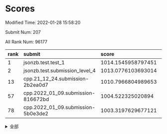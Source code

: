 # Scores

Modified Time: 2022-01-28 15:58:20

Submit Num: 207

All Rank Num: 96177

| rank |               submit               |       score        |       sigma        | pk_num |
| :--- | :--------------------------------- | :----------------- | :----------------- | :----- |
| 1    | jsonzb.test.test_1                 | 1014.1545958797451 | 0.8063068716716405 | 1861   |
| 2    | jsonzb.test.submission_level_4     | 1013.0776103693014 | 0.7812787657707148 | 1857   |
| 13   | cpp.21_12_24.submission-2b2ea0d7   | 1010.7966804989653 | 0.7582277845410896 | 1857   |
| 57   | cpp.2022_01_09.submission-816672bd | 1004.522325020894  | 0.7222648819195056 | 1857   |
| 78   | cpp.2022_01_09.submission-5b0e3de2 | 1003.3197629677121 | 0.7128771841978009 | 1861   |


<details>
<summary>全部</summary>

| rank |                 submit                 |       score        |       sigma        | pk_num |
| :--- | :------------------------------------- | :----------------- | :----------------- | :----- |
| 1    | jsonzb.test.test_1                     | 1014.1545958797451 | 0.8063068716716405 | 1861   |
| 2    | jsonzb.test.submission_level_4         | 1013.0776103693014 | 0.7812787657707148 | 1857   |
| 3    | gobigger.level_3.submission_level_3_9  | 1012.2486524379934 | 0.7712936225645923 | 1857   |
| 4    | gobigger.level_3.submission_level_3_13 | 1011.5032491003223 | 0.7578530787949557 | 1861   |
| 5    | gobigger.level_3.submission_level_3_5  | 1011.4683532965951 | 0.7865433275423349 | 1864   |
| 6    | gobigger.level_3.submission_level_3_27 | 1011.4351407340688 | 0.7356639396314981 | 1858   |
| 7    | gobigger.level_3.submission_level_3_31 | 1011.3412248690707 | 0.78659530657576   | 1864   |
| 8    | gobigger.level_3.submission_level_3_17 | 1011.1244773607085 | 0.7806355472809876 | 1859   |
| 9    | gobigger.level_3.submission_level_3_0  | 1010.8914176309703 | 0.7586880517473199 | 1858   |
| 10   | gobigger.level_3.submission_level_3_21 | 1010.8753076445872 | 0.7586705572226673 | 1859   |
| 11   | gobigger.level_3.submission_level_3_39 | 1010.8347862267877 | 0.754363680479009  | 1851   |
| 12   | gobigger.level_3.submission_level_3_25 | 1010.8052245867037 | 0.7658479522833291 | 1862   |
| 13   | cpp.21_12_24.submission-2b2ea0d7       | 1010.7966804989653 | 0.7582277845410896 | 1857   |
| 14   | gobigger.level_3.submission_level_3_42 | 1010.355862075542  | 0.786904608053197  | 1858   |
| 15   | gobigger.level_3.submission_level_3_32 | 1010.2663833603681 | 0.7691208390174834 | 1860   |
| 16   | gobigger.level_3.submission_level_3_2  | 1010.1747169610608 | 0.7505401120127086 | 1858   |
| 17   | gobigger.level_3.submission_level_3_4  | 1010.1518904380798 | 0.7534877817921326 | 1861   |
| 18   | gobigger.level_3.submission_level_3_16 | 1010.146751222075  | 0.7677918133845221 | 1854   |
| 19   | gobigger.level_3.submission_level_3_37 | 1010.015816103859  | 0.7628178647087607 | 1860   |
| 20   | gobigger.level_3.submission_level_3_8  | 1009.9877968377026 | 0.750444690438337  | 1862   |
| 21   | gobigger.level_3.submission_level_3_49 | 1009.9490070766853 | 0.77054934580369   | 1860   |
| 22   | gobigger.level_3.submission_level_3_6  | 1009.8327045295396 | 0.7614815690115154 | 1858   |
| 23   | gobigger.level_3.submission_level_3_40 | 1009.825881484561  | 0.7605461311209183 | 1867   |
| 24   | gobigger.level_3.submission_level_3_10 | 1009.7932147720885 | 0.7437159247653978 | 1858   |
| 25   | gobigger.level_3.submission_level_3_19 | 1009.7661848150984 | 0.754104794758865  | 1858   |
| 26   | gobigger.level_3.submission_level_3_34 | 1009.7046353352076 | 0.7695302003371871 | 1857   |
| 27   | gobigger.level_3.submission_level_3_29 | 1009.6964761257343 | 0.7775738650600372 | 1862   |
| 28   | gobigger.level_3.submission_level_3_43 | 1009.6395966953817 | 0.750714196973122  | 1860   |
| 29   | gobigger.level_3.submission_level_3_20 | 1009.5997743225191 | 0.759237714963529  | 1862   |
| 30   | gobigger.level_3.submission_level_3_22 | 1009.5984266276467 | 0.7535599048169641 | 1856   |
| 31   | gobigger.level_3.submission_level_3_45 | 1009.5694914423684 | 0.7638062067311931 | 1855   |
| 32   | gobigger.level_3.submission_level_3_11 | 1009.5610105214947 | 0.748440753335134  | 1861   |
| 33   | gobigger.level_3.submission_level_3_7  | 1009.494003149221  | 0.7498584044526211 | 1851   |
| 34   | gobigger.level_3.submission_level_3_38 | 1009.4863211571491 | 0.7624960896658124 | 1858   |
| 35   | gobigger.level_3.submission_level_3_18 | 1009.4746843167898 | 0.7600609908466079 | 1860   |
| 36   | gobigger.level_3.submission_level_3_28 | 1009.4459030927529 | 0.7421930283389859 | 1860   |
| 37   | gobigger.level_3.submission_level_3_12 | 1009.4429536750243 | 0.749852331472917  | 1862   |
| 38   | gobigger.level_3.submission_level_3_47 | 1009.3949216942746 | 0.7335688637908158 | 1865   |
| 39   | gobigger.level_3.submission_level_3_26 | 1009.3880823720847 | 0.7528802680217549 | 1853   |
| 40   | gobigger.level_3.submission_level_3_30 | 1009.2899508829927 | 0.7416303362473742 | 1861   |
| 41   | gobigger.level_3.submission_level_3_3  | 1009.1262463619685 | 0.7642971609871545 | 1855   |
| 42   | gobigger.level_3.submission_level_3_24 | 1009.0866490462264 | 0.74358465262933   | 1862   |
| 43   | gobigger.level_3.submission_level_3_36 | 1009.0860100018396 | 0.7377911167859572 | 1862   |
| 44   | gobigger.level_3.submission_level_3_14 | 1008.9525517746762 | 0.7645659342685414 | 1864   |
| 45   | gobigger.level_3.submission_level_3_15 | 1008.8564660622347 | 0.7450486094649811 | 1860   |
| 46   | gobigger.level_3.submission_level_3_35 | 1008.7750961061453 | 0.762685647723129  | 1863   |
| 47   | gobigger.level_3.submission_level_3_1  | 1008.7644738164956 | 0.7379522606873994 | 1859   |
| 48   | gobigger.level_3.submission_level_3_41 | 1008.6796184766484 | 0.7522702277371129 | 1855   |
| 49   | gobigger.level_3.submission_level_3_44 | 1008.5156960437969 | 0.7386230184137732 | 1859   |
| 50   | gobigger.level_3.submission_level_3_23 | 1008.484823475391  | 0.7376352374750252 | 1863   |
| 51   | gobigger.level_3.submission_level_3_48 | 1008.3444039564171 | 0.7425960325931646 | 1856   |
| 52   | gobigger.level_3.submission_level_3_46 | 1008.076095957459  | 0.7189251350651464 | 1861   |
| 53   | gobigger.level_3.submission_level_3_33 | 1007.916966904427  | 0.7473550279783655 | 1857   |
| 54   | gobigger.level_1.submission_level_1_32 | 1005.3441486137403 | 0.723924449668986  | 1856   |
| 55   | gobigger.level_1.submission_level_1_5  | 1004.7583409088271 | 0.7149816724757856 | 1855   |
| 56   | gobigger.level_1.submission_level_1_45 | 1004.5823436757292 | 0.7098990245185551 | 1857   |
| 57   | cpp.2022_01_09.submission-816672bd     | 1004.522325020894  | 0.7222648819195056 | 1857   |
| 58   | gobigger.level_1.submission_level_1_0  | 1004.4896694511153 | 0.725857606617058  | 1858   |
| 59   | gobigger.level_1.submission_level_1_3  | 1004.459217382282  | 0.7212435608921572 | 1855   |
| 60   | gobigger.level_1.submission_level_1_21 | 1004.3814698209648 | 0.7271756742747797 | 1860   |
| 61   | gobigger.level_1.submission_level_1_20 | 1004.2113727324717 | 0.7350945837659492 | 1862   |
| 62   | gobigger.level_1.submission_level_1_6  | 1004.1921425021849 | 0.7165454035080925 | 1861   |
| 63   | gobigger.level_1.submission_level_1_39 | 1004.1094130945976 | 0.7226843214465285 | 1862   |
| 64   | gobigger.level_1.submission_level_1_15 | 1003.9900757141589 | 0.6988858206888351 | 1860   |
| 65   | gobigger.level_1.submission_level_1_13 | 1003.9612216601188 | 0.7149350805481703 | 1857   |
| 66   | gobigger.level_1.submission_level_1_16 | 1003.86473480296   | 0.7187187938978044 | 1854   |
| 67   | gobigger.level_1.submission_level_1_28 | 1003.8174984305722 | 0.7168882215070235 | 1856   |
| 68   | gobigger.level_1.submission_level_1_17 | 1003.8089292999948 | 0.7208052347715623 | 1856   |
| 69   | gobigger.level_1.submission_level_1_36 | 1003.7621250908988 | 0.7110194113971767 | 1860   |
| 70   | gobigger.level_1.submission_level_1_11 | 1003.6888883927242 | 0.7161305303424412 | 1858   |
| 71   | gobigger.level_1.submission_level_1_34 | 1003.6876672372156 | 0.7084555564689927 | 1862   |
| 72   | gobigger.level_1.submission_level_1_48 | 1003.6792050303728 | 0.7217699977275881 | 1860   |
| 73   | gobigger.level_1.submission_level_1_24 | 1003.6502623485004 | 0.7107323994109622 | 1861   |
| 74   | gobigger.level_1.submission_level_1_49 | 1003.5722852513893 | 0.7201209093976592 | 1863   |
| 75   | gobigger.level_1.submission_level_1_7  | 1003.4722255872834 | 0.7077186285102749 | 1857   |
| 76   | gobigger.level_1.submission_level_1_8  | 1003.3550523334793 | 0.7193959236839618 | 1857   |
| 77   | gobigger.level_1.submission_level_1_18 | 1003.3500877994262 | 0.7211833565939804 | 1860   |
| 78   | cpp.2022_01_09.submission-5b0e3de2     | 1003.3197629677121 | 0.7128771841978009 | 1861   |
| 79   | gobigger.level_1.submission_level_1_12 | 1003.2859778725509 | 0.721795843954271  | 1855   |
| 80   | gobigger.level_1.submission_level_1_2  | 1003.2680182114486 | 0.714210658598091  | 1860   |
| 81   | gobigger.level_1.submission_level_1_42 | 1003.1762668986374 | 0.7166575612617085 | 1857   |
| 82   | gobigger.level_1.submission_level_1_9  | 1003.125543972617  | 0.7151639861129626 | 1855   |
| 83   | gobigger.level_1.submission_level_1_37 | 1003.0828238067877 | 0.7080885986444977 | 1858   |
| 84   | gobigger.level_1.submission_level_1_27 | 1003.0713590958027 | 0.7084307572349899 | 1858   |
| 85   | gobigger.level_1.submission_level_1_1  | 1002.9967031827208 | 0.7139050316646692 | 1859   |
| 86   | gobigger.level_1.submission_level_1_33 | 1002.9482746453799 | 0.7206199990461175 | 1854   |
| 87   | gobigger.level_1.submission_level_1_22 | 1002.9370926097124 | 0.71704264023182   | 1860   |
| 88   | gobigger.level_1.submission_level_1_41 | 1002.9327100976286 | 0.7118605438327757 | 1863   |
| 89   | gobigger.level_1.submission_level_1_43 | 1002.9318252936973 | 0.711064133412496  | 1859   |
| 90   | gobigger.level_1.submission_level_1_25 | 1002.8937962244758 | 0.7184086170205721 | 1854   |
| 91   | gobigger.level_1.submission_level_1_29 | 1002.8771621796333 | 0.7083181790129943 | 1859   |
| 92   | gobigger.level_1.submission_level_1_44 | 1002.7903775534742 | 0.7144132150507463 | 1861   |
| 93   | gobigger.level_1.submission_level_1_35 | 1002.7011278233881 | 0.7185905979726399 | 1864   |
| 94   | gobigger.level_1.submission_level_1_30 | 1002.6301891440825 | 0.7122585294618011 | 1856   |
| 95   | gobigger.level_1.submission_level_1_40 | 1002.5657866229835 | 0.7096695899387915 | 1860   |
| 96   | gobigger.level_1.submission_level_1_31 | 1002.4672797759342 | 0.7218694454093899 | 1859   |
| 97   | gobigger.level_1.submission_level_1_46 | 1002.3941848784785 | 0.7023517049486563 | 1850   |
| 98   | gobigger.level_1.submission_level_1_14 | 1002.3444951234316 | 0.7170582876507691 | 1852   |
| 99   | gobigger.level_1.submission_level_1_19 | 1002.2484427014549 | 0.7080067835191032 | 1857   |
| 100  | gobigger.level_1.submission_level_1_26 | 1002.2210316617476 | 0.714915943041138  | 1857   |
| 101  | gobigger.level_1.submission_level_1_10 | 1002.1342708135588 | 0.7236824006153262 | 1858   |
| 102  | gobigger.level_1.submission_level_1_4  | 1002.0212358384915 | 0.7148822473625448 | 1859   |
| 103  | gobigger.level_1.submission_level_1_23 | 1002.0057713473723 | 0.7213844918515304 | 1861   |
| 104  | gobigger.level_1.submission_level_1_47 | 1001.6161301181234 | 0.7135192263514124 | 1861   |
| 105  | gobigger.level_1.submission_level_1_38 | 1001.1389589610707 | 0.7143438965379447 | 1858   |
| 106  | gobigger.random.submission_random_39   | 997.2534986029274  | 0.7101460221660395 | 1858   |
| 107  | gobigger.random.submission_random_27   | 997.186785710157   | 0.7018006507368515 | 1857   |
| 108  | gobigger.random.submission_random_28   | 997.1467556342574  | 0.7029834612335543 | 1856   |
| 109  | gobigger.random.submission_random_37   | 997.1151074522334  | 0.7131935893674636 | 1859   |
| 110  | gobigger.random.submission_random_41   | 997.0554116307619  | 0.7084516257671192 | 1857   |
| 111  | gobigger.random.submission_random_10   | 996.785495710728   | 0.7070242360258543 | 1860   |
| 112  | gobigger.random.submission_random_45   | 996.7795527348483  | 0.7064775358574765 | 1861   |
| 113  | gobigger.random.submission_random_14   | 996.7734094064033  | 0.6961873470722242 | 1858   |
| 114  | gobigger.random.submission_random_29   | 996.7302637624689  | 0.725416943938514  | 1852   |
| 115  | gobigger.random.submission_random_16   | 996.6461199679455  | 0.7136478028440757 | 1858   |
| 116  | gobigger.random.submission_random_21   | 996.5555463407669  | 0.709451803303125  | 1856   |
| 117  | gobigger.random.submission_random_6    | 996.5360693437101  | 0.7058715319646884 | 1861   |
| 118  | gobigger.random.submission_random_23   | 996.5120144440502  | 0.71975354659674   | 1857   |
| 119  | gobigger.random.submission_random_18   | 996.4998711903521  | 0.709989665514675  | 1855   |
| 120  | gobigger.random.submission_random_9    | 996.4830502053073  | 0.7190804268725246 | 1857   |
| 121  | gobigger.random.submission_random_11   | 996.4386229130688  | 0.7084441289763365 | 1861   |
| 122  | gobigger.random.submission_random_5    | 996.4189626418308  | 0.7164508779022549 | 1858   |
| 123  | gobigger.random.submission_random_0    | 996.3902262796724  | 0.7085839994308876 | 1864   |
| 124  | gobigger.random.submission_random_38   | 996.300755587318   | 0.7022413241278098 | 1856   |
| 125  | gobigger.random.submission_random_48   | 996.1795322917523  | 0.7111822246192019 | 1856   |
| 126  | gobigger.random.submission_random_17   | 996.1693731696807  | 0.7124387657847883 | 1860   |
| 127  | gobigger.random.submission_random_19   | 996.1065893540737  | 0.7119187259702453 | 1855   |
| 128  | gobigger.random.submission_random_34   | 996.0802556175089  | 0.7141185736114105 | 1861   |
| 129  | gobigger.random.submission_random_26   | 996.0431515676845  | 0.7011960353152065 | 1856   |
| 130  | gobigger.random.submission_random_40   | 996.0253208313939  | 0.7064037389904889 | 1863   |
| 131  | gobigger.random.submission_random_30   | 995.9683752206394  | 0.7047703544283962 | 1860   |
| 132  | gobigger.random.submission_random_49   | 995.88332072015    | 0.7136010171071917 | 1856   |
| 133  | gobigger.random.submission_random_36   | 995.8795854802086  | 0.7090977254951462 | 1859   |
| 134  | gobigger.random.submission_random_33   | 995.8106736195729  | 0.7092867436240345 | 1860   |
| 135  | gobigger.random.submission_random_42   | 995.7035452133124  | 0.6968295331707972 | 1858   |
| 136  | gobigger.random.submission_random_31   | 995.6967767513088  | 0.7161837413873872 | 1859   |
| 137  | gobigger.random.submission_random_46   | 995.6424970961759  | 0.7168006062535663 | 1862   |
| 138  | gobigger.random.submission_random_43   | 995.5912129865865  | 0.7134140741872843 | 1857   |
| 139  | gobigger.random.submission_random_44   | 995.5826406555145  | 0.7157848762029754 | 1856   |
| 140  | gobigger.random.submission_random_22   | 995.5318659260944  | 0.7176646606393688 | 1861   |
| 141  | gobigger.random.submission_random_12   | 995.5193582822988  | 0.7044003396779597 | 1855   |
| 142  | gobigger.random.submission_random_8    | 995.4632127837004  | 0.7198149488465717 | 1853   |
| 143  | gobigger.random.submission_random_24   | 995.4207834523371  | 0.7174454294538444 | 1857   |
| 144  | gobigger.random.submission_random_4    | 995.4171939706364  | 0.7330861996078829 | 1864   |
| 145  | gobigger.random.submission_random_35   | 995.3553139743237  | 0.716539954003983  | 1860   |
| 146  | gobigger.random.submission_random_7    | 995.3373806949088  | 0.7203829366210597 | 1860   |
| 147  | gobigger.random.submission_random_32   | 995.0237219927023  | 0.7266300597931398 | 1856   |
| 148  | gobigger.random.submission_random_25   | 995.0159569505998  | 0.7125595423513905 | 1862   |
| 149  | gobigger.random.submission_random_3    | 994.9667838490585  | 0.7058795164665581 | 1857   |
| 150  | gobigger.random.submission_random_13   | 994.9594276211305  | 0.7197910404459292 | 1862   |
| 151  | gobigger.random.submission_random_2    | 994.9422310017488  | 0.702987708984327  | 1858   |
| 152  | gobigger.random.submission_random_1    | 994.8542886927637  | 0.7006034659337257 | 1855   |
| 153  | gobigger.random.submission_random_47   | 994.7913521215963  | 0.7136600707106444 | 1857   |
| 154  | gobigger.random.submission_random_15   | 994.7427004510052  | 0.7216131723353711 | 1856   |
| 155  | gobigger.random.submission_random_20   | 994.6311917445795  | 0.7149715908737327 | 1864   |
| 156  | gobigger.level_2.submission_level_2_25 | 994.1059606536894  | 0.7347656473090735 | 1862   |
| 157  | gobigger.level_2.submission_level_2_40 | 993.6835838830563  | 0.7217067338727856 | 1859   |
| 158  | gobigger.level_2.submission_level_2_32 | 993.6667518133228  | 0.7349329192717885 | 1862   |
| 159  | gobigger.level_2.submission_level_2_10 | 993.5105147647904  | 0.7447566121909281 | 1857   |
| 160  | gobigger.level_2.submission_level_2_15 | 993.4486989794971  | 0.7633079953879004 | 1855   |
| 161  | gobigger.level_2.submission_level_2_22 | 993.3675261898246  | 0.731462041031811  | 1862   |
| 162  | gobigger.level_2.submission_level_2_34 | 993.3471104416736  | 0.7511578637508893 | 1862   |
| 163  | gobigger.level_2.submission_level_2_23 | 993.2684431032965  | 0.7202474443257714 | 1858   |
| 164  | gobigger.level_2.submission_level_2_17 | 993.2576406753566  | 0.7353731406341274 | 1855   |
| 165  | gobigger.level_2.submission_level_2_26 | 993.1945885725073  | 0.7304616172222309 | 1857   |
| 166  | gobigger.level_2.submission_level_2_48 | 993.1282299667455  | 0.7606588922410487 | 1862   |
| 167  | gobigger.level_2.submission_level_2_19 | 993.0775064221681  | 0.7459239722724608 | 1855   |
| 168  | gobigger.level_2.submission_level_2_16 | 992.9471566761009  | 0.7352029006119248 | 1857   |
| 169  | gobigger.level_2.submission_level_2_46 | 992.9318840929068  | 0.7324392529406994 | 1861   |
| 170  | gobigger.level_2.submission_level_2_0  | 992.9302732543509  | 0.742282758358     | 1857   |
| 171  | gobigger.level_2.submission_level_2_3  | 992.7039359876921  | 0.7336948957218976 | 1857   |
| 172  | gobigger.level_2.submission_level_2_1  | 992.6484190842707  | 0.737097517392061  | 1860   |
| 173  | gobigger.level_2.submission_level_2_31 | 992.5822446813409  | 0.7332935531542071 | 1858   |
| 174  | gobigger.level_2.submission_level_2_29 | 992.5723642634882  | 0.7463311899800197 | 1857   |
| 175  | gobigger.level_2.submission_level_2_36 | 992.5588067708788  | 0.7528521766829201 | 1863   |
| 176  | gobigger.level_2.submission_level_2_9  | 992.4294372655153  | 0.7426298777841985 | 1858   |
| 177  | gobigger.level_2.submission_level_2_18 | 992.3169514483709  | 0.7488036104215996 | 1856   |
| 178  | gobigger.level_2.submission_level_2_6  | 992.2033933044978  | 0.7610720736226539 | 1857   |
| 179  | gobigger.level_2.submission_level_2_39 | 992.1382823438515  | 0.7387778842866014 | 1858   |
| 180  | gobigger.level_2.submission_level_2_33 | 992.1155093966535  | 0.7484537984017902 | 1855   |
| 181  | gobigger.level_2.submission_level_2_27 | 992.0449170806714  | 0.7356637316666496 | 1863   |
| 182  | gobigger.level_2.submission_level_2_49 | 992.040518182403   | 0.7643061337473921 | 1859   |
| 183  | gobigger.level_2.submission_level_2_30 | 992.0097156104279  | 0.7496755804677286 | 1857   |
| 184  | gobigger.level_2.submission_level_2_2  | 992.001914130632   | 0.7411097342306338 | 1860   |
| 185  | gobigger.level_2.submission_level_2_14 | 991.9800244601208  | 0.7597044594657284 | 1859   |
| 186  | gobigger.level_2.submission_level_2_4  | 991.8674531460118  | 0.7511548506870257 | 1859   |
| 187  | gobigger.level_2.submission_level_2_43 | 991.8511773862077  | 0.7498262582234991 | 1857   |
| 188  | gobigger.level_2.submission_level_2_35 | 991.7244483575038  | 0.7359206848603845 | 1860   |
| 189  | gobigger.level_2.submission_level_2_24 | 991.7078596691741  | 0.7612293266151823 | 1855   |
| 190  | gobigger.level_2.submission_level_2_42 | 991.7072960530844  | 0.7519249933407443 | 1861   |
| 191  | gobigger.level_2.submission_level_2_37 | 991.6410377224302  | 0.7613575494895221 | 1858   |
| 192  | gobigger.level_2.submission_level_2_12 | 991.4136041974948  | 0.7671355550283389 | 1861   |
| 193  | gobigger.level_2.submission_level_2_41 | 991.3941573195054  | 0.7667421490021534 | 1855   |
| 194  | gobigger.level_2.submission_level_2_13 | 991.3741219804479  | 0.7586730980852062 | 1859   |
| 195  | gobigger.level_2.submission_level_2_20 | 991.2913494198133  | 0.7680084311063751 | 1856   |
| 196  | gobigger.level_2.submission_level_2_21 | 991.2196892428752  | 0.7790003005376817 | 1857   |
| 197  | gobigger.level_2.submission_level_2_8  | 991.1815830674975  | 0.7632909131233164 | 1868   |
| 198  | gobigger.level_2.submission_level_2_28 | 991.1541542076707  | 0.7474568544839916 | 1853   |
| 199  | gobigger.level_2.submission_level_2_44 | 990.9642239824736  | 0.7572762104698836 | 1858   |
| 200  | gobigger.level_2.submission_level_2_45 | 990.8874371143503  | 0.738876736240792  | 1854   |
| 201  | gobigger.level_2.submission_level_2_38 | 990.8230459081079  | 0.7584186006430679 | 1856   |
| 202  | gobigger.level_2.submission_level_2_5  | 990.6606260723796  | 0.7537374250660365 | 1857   |
| 203  | gobigger.level_2.submission_level_2_7  | 990.1664936066172  | 0.7629165789300418 | 1852   |
| 204  | gobigger.level_2.submission_level_2_47 | 990.0415939268948  | 0.7646887550648606 | 1857   |
| 205  | gobigger.level_2.submission_level_2_11 | 989.5861403847566  | 0.803838626340399  | 1853   |
| 206  | gobigger.none.submission_none_1        | 977.3479136450381  | 1.2287987997103502 | 1861   |
| 207  | gobigger.none.submission_none_0        | 976.2927899425349  | 1.340658564788738  | 1860   |

</details>